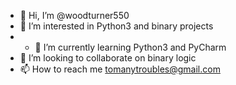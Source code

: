 - 👋 Hi, I’m @woodturner550
- 👀 I’m interested in Python3 and binary projects 
- - 🌱 I’m currently learning Python3 and PyCharm
- 💞️ I’m looking to collaborate on binary logic
- 📫 How to reach me tomanytroubles@gmail.com

<!---
woodturner550/woodturner550 is a ✨ special ✨ repository because its `README.md` (this file) appears on your GitHub profile.
You can click the Preview link to take a look at your changes.
--->
